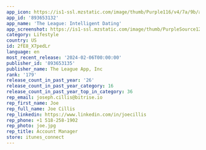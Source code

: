 ```yaml
---
app_icon: https://is1-ssl.mzstatic.com/image/thumb/Purple116/v4/7a/9b/a5/7a9ba5f7-ff44-35b2-abfd-2ed99666daba/AppIcon-0-0-1x_U007emarketing-0-7-0-85-220.jpeg/1024x1024bb.png
app_id: '893653132'
app_name: 'The League: Intelligent Dating'
app_screenshot: https://is1-ssl.mzstatic.com/image/thumb/PurpleSource126/v4/8c/87/29/8c87293c-d56e-38ad-7c9f-b29a3f2255c5/d2a6f12c-6bdf-4941-b905-65b1bbdcb092_6.5-1.png/1284x2778bb.png
category: Lifestyle
country: US
id: 2fE8_X7pedLr
language: en
most_recent_release: '2024-02-06T00:00:00'
publisher_id: '893653135'
publisher_name: The League App, Inc
rank: '179'
release_count_in_past_year: '26'
release_count_in_past_year_category: 16
release_count_in_past_year_top_in_category: 36
rep_email: joseph.cillis@bitrise.io
rep_first_name: Joe
rep_full_name: Joe Cillis
rep_linkedin: https://www.linkedin.com/in/joecillis
rep_phone: +1 518-258-1902
rep_photo: joe.jpg
rep_title: Account Manager
store: itunes_connect
---
```

